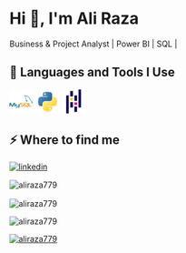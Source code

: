 <h1>Hi 👋, I'm Ali Raza</h1>
<p>Business & Project Analyst | Power BI | SQL |</p>
<h2>🚀 Languages and Tools I Use</h2>
<p><a target="_blank" href="https://raw.githubusercontent.com/devicons/devicon/master/icons/mysql/mysql-original-wordmark.svg" style="display: inline-block;"><img src="https://raw.githubusercontent.com/devicons/devicon/master/icons/mysql/mysql-original-wordmark.svg" alt="mysql" width="42" height="42" /></a>
<a target="_blank" href="https://raw.githubusercontent.com/devicons/devicon/master/icons/python/python-original.svg" style="display: inline-block;"><img src="https://raw.githubusercontent.com/devicons/devicon/master/icons/python/python-original.svg" alt="python" width="42" height="42" /></a>
<a target="_blank" href="https://raw.githubusercontent.com/devicons/devicon/2ae2a900d2f041da66e950e4d48052658d850630/icons/pandas/pandas-original.svg" style="display: inline-block;"><img src="https://raw.githubusercontent.com/devicons/devicon/2ae2a900d2f041da66e950e4d48052658d850630/icons/pandas/pandas-original.svg" alt="pandas" width="42" height="42" /></a></p>
<h2>⚡️ Where to find me</h2>
<p><a target="_blank" href="https://www.linkedin.com/in/SYED MUHAMMAD ALI RAZA" style="display: inline-block;"><img src="https://img.shields.io/badge/linkedin-logo?style=for-the-badge&logo=linkedin&logoColor=white&color=%230a77b6" alt="linkedin" /></a></p>
<p><img align="center" src="https://github-readme-stats.vercel.app/api?username=aliraza779&show_icons=true&locale=en" alt="aliraza779" /></p>
<p><img align="center" src="https://github-readme-streak-stats.herokuapp.com/?user=aliraza779&" alt="aliraza779" /></p>
<p><img src="https://github-readme-stats.vercel.app/api/top-langs?username=aliraza779&show_icons=true&locale=en&layout=compact" alt="aliraza779" /></p>
<p><a href="https://github.com/ryo-ma/github-profile-trophy"><img src="https://github-profile-trophy.vercel.app/?username=aliraza779" alt="aliraza779" /></a></p>

